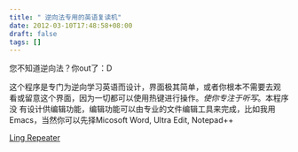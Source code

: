 ```yaml
---
title: " 逆向法专用的英语复读机"
date: 2012-03-10T17:48:58+08:00
draft: false
tags: []
---
```


您不知道逆向法？你out了：D

这个程序是专门为逆向学习英语而设计，界面极其简单，或者你根本不需要去观
看或留意这个界面，因为一切都可以使用热键进行操作。*使你专注于听写*。本程序没
有设计供编辑功能，编辑功能可以由专业的文件编辑工具来完成，比如我用
Emacs，当然你可以先择Micosoft Word, Ultra Edit,  Notepad++

[Ling Repeater](https://github.com/ZhuBicen/ling-repeater)